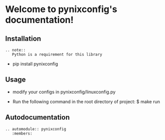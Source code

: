 # Welcome to pynixconfig's documentation!

## Installation

```eval_rst
.. note::
   Python is a requirement for this library
```
- pip install pynixconfig

## Usage

- modify your configs in pynixconfig/linuxconfig.py

- Run the following command in the root directory of project: $ make run

## Autodocumentation

```eval_rst
.. automodule:: pynixconfig
   :members:
```